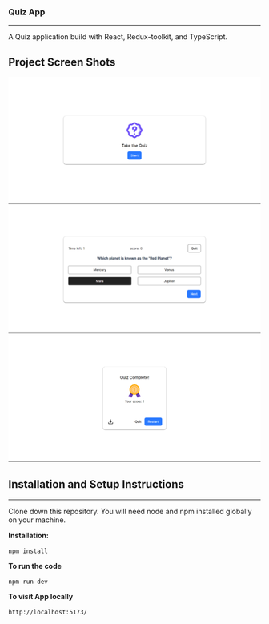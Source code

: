 ### Quiz App

---

A Quiz application build with React, Redux-toolkit, and TypeScript.

## Project Screen Shots

![Application default page](./public/quiz_home.png)
![Application while playing page](./public/quiz_start.png)
![Application end of the game page](./public/quiz_end.png)

## Installation and Setup Instructions

---

Clone down this repository. You will need node and npm installed globally on your machine.

**Installation:**

    npm install

**To run the code**

    npm run dev

**To visit App locally**

    http://localhost:5173/
